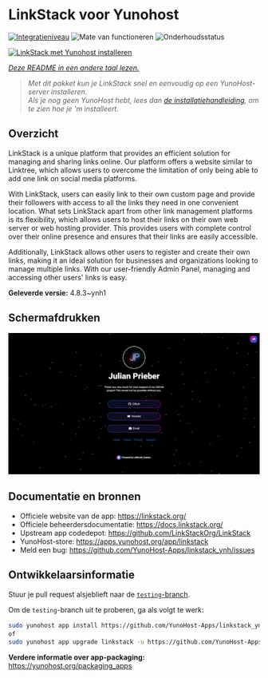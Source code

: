 <!--
NB: Deze README is automatisch gegenereerd door <https://github.com/YunoHost/apps/tree/master/tools/readme_generator>
Hij mag NIET handmatig aangepast worden.
-->

# LinkStack voor Yunohost

[![Integratieniveau](https://apps.yunohost.org/badge/integration/linkstack)](https://ci-apps.yunohost.org/ci/apps/linkstack/)
![Mate van functioneren](https://apps.yunohost.org/badge/state/linkstack)
![Onderhoudsstatus](https://apps.yunohost.org/badge/maintained/linkstack)

[![LinkStack met Yunohost installeren](https://install-app.yunohost.org/install-with-yunohost.svg)](https://install-app.yunohost.org/?app=linkstack)

*[Deze README in een andere taal lezen.](./ALL_README.md)*

> *Met dit pakket kun je LinkStack snel en eenvoudig op een YunoHost-server installeren.*  
> *Als je nog geen YunoHost hebt, lees dan [de installatiehandleiding](https://yunohost.org/install), om te zien hoe je 'm installeert.*

## Overzicht

LinkStack is a unique platform that provides an efficient solution for managing and sharing links online. Our platform offers a website similar to Linktree, which allows users to overcome the limitation of only being able to add one link on social media platforms.

With LinkStack, users can easily link to their own custom page and provide their followers with access to all the links they need in one convenient location. What sets LinkStack apart from other link management platforms is its flexibility, which allows users to host their links on their own web server or web hosting provider. This provides users with complete control over their online presence and ensures that their links are easily accessible.

Additionally, LinkStack allows other users to register and create their own links, making it an ideal solution for businesses and organizations looking to manage multiple links. With our user-friendly Admin Panel, managing and accessing other users' links is easy.


**Geleverde versie:** 4.8.3~ynh1

## Schermafdrukken

![Schermafdrukken van LinkStack](./doc/screenshots/preview.png)

## Documentatie en bronnen

- Officiele website van de app: <https://linkstack.org/>
- Officiele beheerdersdocumentatie: <https://docs.linkstack.org/>
- Upstream app codedepot: <https://github.com/LinkStackOrg/LinkStack>
- YunoHost-store: <https://apps.yunohost.org/app/linkstack>
- Meld een bug: <https://github.com/YunoHost-Apps/linkstack_ynh/issues>

## Ontwikkelaarsinformatie

Stuur je pull request alsjeblieft naar de [`testing`-branch](https://github.com/YunoHost-Apps/linkstack_ynh/tree/testing).

Om de `testing`-branch uit te proberen, ga als volgt te werk:

```bash
sudo yunohost app install https://github.com/YunoHost-Apps/linkstack_ynh/tree/testing --debug
of
sudo yunohost app upgrade linkstack -u https://github.com/YunoHost-Apps/linkstack_ynh/tree/testing --debug
```

**Verdere informatie over app-packaging:** <https://yunohost.org/packaging_apps>
